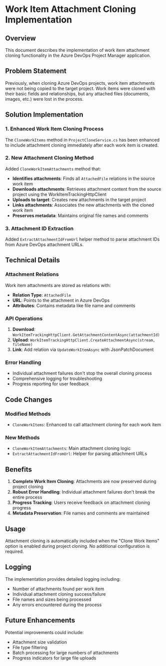 # Work Item Attachment Cloning Implementation

## Overview
This document describes the implementation of work item attachment cloning functionality in the Azure DevOps Project Manager application.

## Problem Statement
Previously, when cloning Azure DevOps projects, work item attachments were not being copied to the target project. Work items were cloned with their basic fields and relationships, but any attached files (documents, images, etc.) were lost in the process.

## Solution Implementation

### 1. Enhanced Work Item Cloning Process
The `CloneWorkItems` method in `ProjectCloneService.cs` has been enhanced to include attachment cloning immediately after each work item is created.

### 2. New Attachment Cloning Method
Added `CloneWorkItemAttachments` method that:

- **Identifies attachments**: Finds all `AttachedFile` relations in the source work item
- **Downloads attachments**: Retrieves attachment content from the source project using the WorkItemTrackingHttpClient
- **Uploads to target**: Creates new attachments in the target project
- **Links attachments**: Associates the new attachments with the cloned work item
- **Preserves metadata**: Maintains original file names and comments

### 3. Attachment ID Extraction
Added `ExtractAttachmentIdFromUrl` helper method to parse attachment IDs from Azure DevOps attachment URLs.

## Technical Details

### Attachment Relations
Work item attachments are stored as relations with:
- **Relation Type**: `AttachedFile`
- **URL**: Points to the attachment in Azure DevOps
- **Attributes**: Contains metadata like file name and comments

### API Operations
1. **Download**: `WorkItemTrackingHttpClient.GetAttachmentContentAsync(attachmentId)`
2. **Upload**: `WorkItemTrackingHttpClient.CreateAttachmentAsync(stream, fileName)`
3. **Link**: Add relation via `UpdateWorkItemAsync` with JsonPatchDocument

### Error Handling
- Individual attachment failures don't stop the overall cloning process
- Comprehensive logging for troubleshooting
- Progress reporting for user feedback

## Code Changes

### Modified Methods
- `CloneWorkItems`: Enhanced to call attachment cloning for each work item

### New Methods
- `CloneWorkItemAttachments`: Main attachment cloning logic
- `ExtractAttachmentIdFromUrl`: Helper for parsing attachment URLs

## Benefits

1. **Complete Work Item Cloning**: Attachments are now preserved during project cloning
2. **Robust Error Handling**: Individual attachment failures don't break the entire process
3. **Progress Tracking**: Users receive feedback on attachment cloning progress
4. **Metadata Preservation**: File names and comments are maintained

## Usage

Attachment cloning is automatically included when the "Clone Work Items" option is enabled during project cloning. No additional configuration is required.

## Logging

The implementation provides detailed logging including:
- Number of attachments found per work item
- Individual attachment cloning success/failure
- File names and sizes being processed
- Any errors encountered during the process

## Future Enhancements

Potential improvements could include:
- Attachment size validation
- File type filtering
- Batch processing for large numbers of attachments
- Progress indicators for large file uploads
